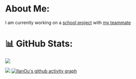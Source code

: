 # About Me:
I am currently working on a [school project](https://github.com/IlanOu/Motion-Game) with [my teammate](https://github.com/Kibishi47)


# 📊 GitHub Stats:

[![](https://visitcount.itsvg.in/api?id=ilanou&icon=0&color=6)](https://github.com/IlanOu/)

[![](https://github-readme-stats.vercel.app/api/top-langs/?username=ilanou&theme=react&hide_border=false&include_all_commits=false&count_private=false&layout=compact)](https://github.com/IlanOu/)
[![IlanOu's github activity graph](https://github-readme-activity-graph.vercel.app/graph?username=IlanOu&theme=react)](https://github.com/IlanOu/)
